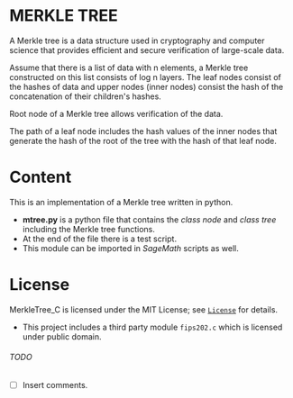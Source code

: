 # MERKLE TREE

A Merkle tree is a data structure used in cryptography and computer science that provides efficient and secure verification of large-scale data.

Assume that there is a list of data with n elements, a Merkle tree constructed on this list consists of log n layers. The leaf nodes consist of the hashes of data and upper nodes (inner nodes) consist the hash of the concatenation of their children's hashes.

Root node of a Merkle tree allows verification of the data.

The path of a leaf node includes the hash values of the inner nodes that generate the hash of the root of the tree with the hash of that leaf node.

# Content

This is an implementation of a Merkle tree written in python.
* **mtree.py** is a python file that contains the *class node* and *class tree* including the Merkle tree functions.
* At the end of the file there is a test script.
* This module can be imported in *SageMath* scripts as well.


# License

MerkleTree_C is licensed under the MIT License; see [`License`](LICENSE) for details.

* This project includes a third party module `fips202.c` which is licensed under public domain.

###### TODO

- [ ] Insert comments.

